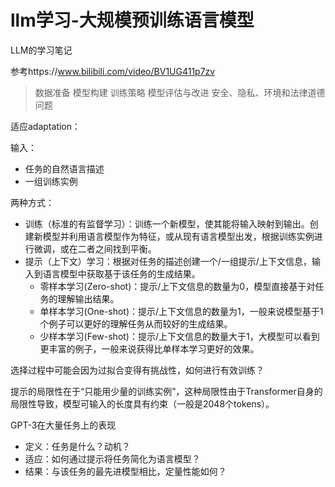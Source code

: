 # llm学习-大规模预训练语言模型

LLM的学习笔记

参考https://www.bilibili.com/video/BV1UG411p7zv

> 数据准备
> 模型构建
> 训练策略
> 模型评估与改进
> 安全、隐私、环境和法律道德问题

适应adaptation：

输入：
- 任务的自然语言描述
- 一组训练实例

两种方式：
- 训练（标准的有监督学习）：训练一个新模型，使其能将输入映射到输出。创建新模型并利用语言模型作为特征，或从现有语言模型出发，根据训练实例进行微调，或在二者之间找到平衡。
- 提示（上下文）学习：根据对任务的描述创建一个/一组提示/上下文信息，输入到语言模型中获取基于该任务的生成结果。
  - 零样本学习(Zero-shot)：提示/上下文信息的数量为0，模型直接基于对任务的理解输出结果。
  - 单样本学习(One-shot)：提示/上下文信息的数量为1，一般来说模型基于1个例子可以更好的理解任务从而较好的生成结果。
  - 少样本学习(Few-shot)：提示/上下文信息的数量大于1，大模型可以看到更丰富的例子，一般来说获得比单样本学习更好的效果。

选择过程中可能会因为过拟合变得有挑战性，如何进行有效训练？

提示的局限性在于“只能用少量的训练实例”，这种局限性由于Transformer自身的局限性导致，模型可输入的长度具有约束（一般是2048个tokens）。

GPT-3在大量任务上的表现
- 定义：任务是什么？动机？
- 适应：如何通过提示将任务简化为语言模型？
- 结果：与该任务的最先进模型相比，定量性能如何？